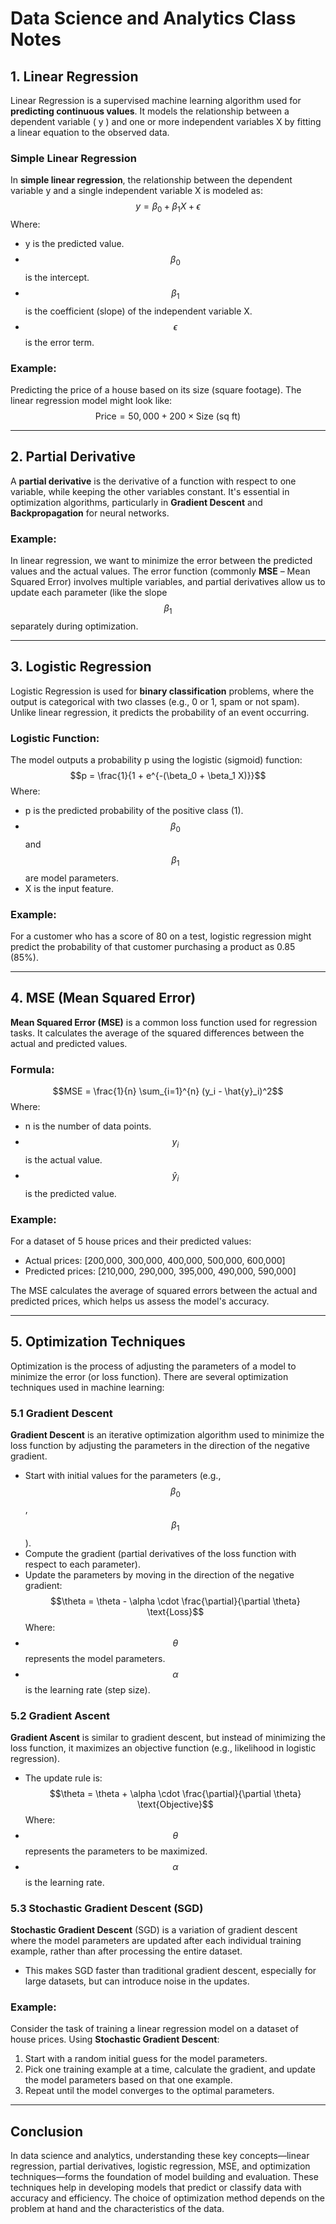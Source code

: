 # Data Science and Analytics Class Notes

## 1. Linear Regression

Linear Regression is a supervised machine learning algorithm used for **predicting continuous values**. It models the relationship between a dependent variable \( y \) and one or more independent variables X by fitting a linear equation to the observed data.

### Simple Linear Regression
In **simple linear regression**, the relationship between the dependent variable y and a single independent variable X is modeled as:
$$y = \beta_0 + \beta_1 X + \epsilon$$
Where:
- y is the predicted value.
- $$\beta_0$$ is the intercept.
- $$\beta_1$$ is the coefficient (slope) of the independent variable X.
- $$\epsilon$$ is the error term.

### Example:
Predicting the price of a house based on its size (square footage). The linear regression model might look like:
$$\text{Price} = 50,000 + 200 \times \text{Size (sq ft)}$$

---

## 2. Partial Derivative

A **partial derivative** is the derivative of a function with respect to one variable, while keeping the other variables constant. It's essential in optimization algorithms, particularly in **Gradient Descent** and **Backpropagation** for neural networks.

### Example:
In linear regression, we want to minimize the error between the predicted values and the actual values. The error function (commonly **MSE** – Mean Squared Error) involves multiple variables, and partial derivatives allow us to update each parameter (like the slope $$\beta_1$$ separately during optimization.

---

## 3. Logistic Regression

Logistic Regression is used for **binary classification** problems, where the output is categorical with two classes (e.g., 0 or 1, spam or not spam). Unlike linear regression, it predicts the probability of an event occurring.

### Logistic Function:
The model outputs a probability p using the logistic (sigmoid) function:
$$p = \frac{1}{1 + e^{-(\beta_0 + \beta_1 X)}}$$
Where:
- p is the predicted probability of the positive class (1).
- $$\beta_0$$ and $$\beta_1$$ are model parameters.
- X is the input feature.

### Example:
For a customer who has a score of 80 on a test, logistic regression might predict the probability of that customer purchasing a product as 0.85 (85%).

---

## 4. MSE (Mean Squared Error)

**Mean Squared Error (MSE)** is a common loss function used for regression tasks. It calculates the average of the squared differences between the actual and predicted values.

### Formula:
$$MSE = \frac{1}{n} \sum_{i=1}^{n} (y_i - \hat{y}_i)^2$$
Where:
- n is the number of data points.
- $$y_i$$ is the actual value.
- $$\hat{y}_i$$ is the predicted value.

### Example:
For a dataset of 5 house prices and their predicted values:
- Actual prices: [200,000, 300,000, 400,000, 500,000, 600,000]
- Predicted prices: [210,000, 290,000, 395,000, 490,000, 590,000]

The MSE calculates the average of squared errors between the actual and predicted prices, which helps us assess the model's accuracy.

---

## 5. Optimization Techniques

Optimization is the process of adjusting the parameters of a model to minimize the error (or loss function). There are several optimization techniques used in machine learning:

### 5.1 Gradient Descent

**Gradient Descent** is an iterative optimization algorithm used to minimize the loss function by adjusting the parameters in the direction of the negative gradient.

- Start with initial values for the parameters (e.g., $$\beta_0$$, $$\beta_1$$).
- Compute the gradient (partial derivatives of the loss function with respect to each parameter).
- Update the parameters by moving in the direction of the negative gradient:
  $$\theta = \theta - \alpha \cdot \frac{\partial}{\partial \theta} \text{Loss}$$
Where:
- $$\theta$$ represents the model parameters.
- $$\alpha$$ is the learning rate (step size).

### 5.2 Gradient Ascent

**Gradient Ascent** is similar to gradient descent, but instead of minimizing the loss function, it maximizes an objective function (e.g., likelihood in logistic regression).

- The update rule is:
$$\theta = \theta + \alpha \cdot \frac{\partial}{\partial \theta} \text{Objective}$$
Where:
- $$\theta$$ represents the parameters to be maximized.
- $$\alpha$$ is the learning rate.

### 5.3 Stochastic Gradient Descent (SGD)

**Stochastic Gradient Descent** (SGD) is a variation of gradient descent where the model parameters are updated after each individual training example, rather than after processing the entire dataset.

- This makes SGD faster than traditional gradient descent, especially for large datasets, but can introduce noise in the updates.

### Example:
Consider the task of training a linear regression model on a dataset of house prices. Using **Stochastic Gradient Descent**:
1. Start with a random initial guess for the model parameters.
2. Pick one training example at a time, calculate the gradient, and update the model parameters based on that one example.
3. Repeat until the model converges to the optimal parameters.

---

## Conclusion

In data science and analytics, understanding these key concepts—linear regression, partial derivatives, logistic regression, MSE, and optimization techniques—forms the foundation of model building and evaluation. These techniques help in developing models that predict or classify data with accuracy and efficiency. The choice of optimization method depends on the problem at hand and the characteristics of the data.

